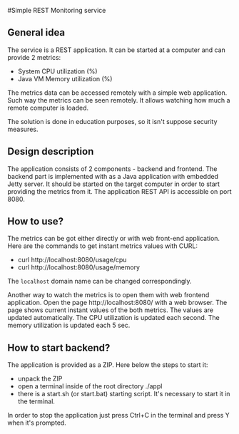 #Simple REST Monitoring service

## General idea
The service is a REST application. It can be started at a computer 
and can provide 2 metrics: 
- System CPU utilization (%)
- Java VM Memory utilization (%)

The metrics data can be accessed remotely with a simple web application. 
Such way the metrics can be seen remotely. It allows watching how much a remote computer is loaded. 

The solution is done in education purposes, so it isn't suppose security measures.  

## Design description
The application consists of 2 components - backend and frontend. 
The backend part is implemented with as a Java application with embedded 
Jetty server. It should be started on the target computer in order to start 
providing the metrics from it. The application REST API is accessible on port 8080.

## How to use?
The metrics can be got either directly or with web front-end application. 
Here are the commands to get instant metrics values with CURL:
- curl http://localhost:8080/usage/cpu
- curl http://localhost:8080/usage/memory

The ```localhost``` domain name can be changed correspondingly. 

Another way to watch the metrics is to open them with web frontend application. 
Open the page http://localhost:8080/ with a web browser. The page shows current 
instant values of the both metrics. The values are updated automatically. 
The CPU utilization is updated each second. The memory utilization is updated each 5 sec.

## How to start backend? 
The application is provided as a ZIP. Here below the steps to start it:
- unpack the ZIP 
- open a terminal inside of the root directory ./appl 
- there is a start.sh (or start.bat) starting script. 
It's necessary to start it in the terminal. 

In order to stop the application just press Ctrl+C in the terminal and press Y when it's prompted. 

